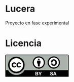 # Lucera
Proyecto en fase experimental

# Licencia

<img src="images/by-sa.png" width="200" align = "center">
